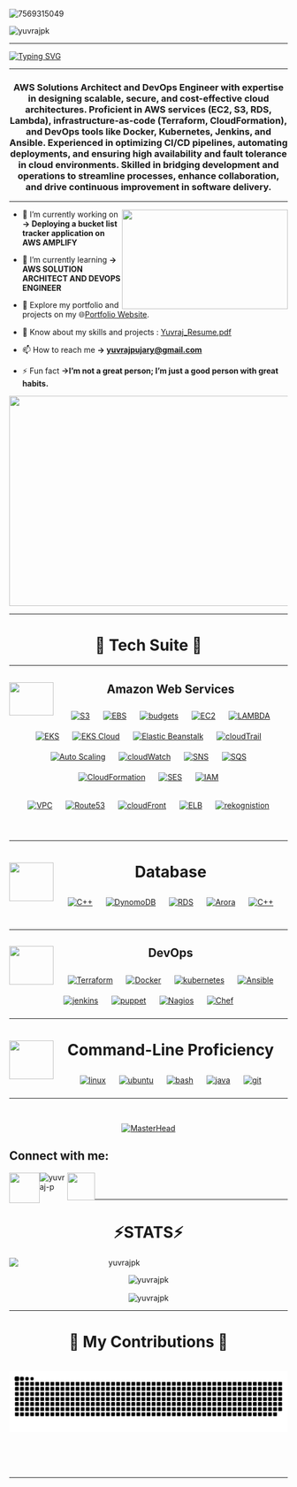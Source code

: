 
![7569315049](https://github.com/user-attachments/assets/5dc1beaa-dbad-4f9b-85c7-d387cbe149b4)



<p align="left"> <img src="https://komarev.com/ghpvc/?username=yuvrajpk&label=Profile%20views&color=0e75b6&style=flat" alt="yuvrajpk" /> </p>
<hr>
<a align="center " href="https://git.io/typing-svg" align="center"><img src="https://readme-typing-svg.demolab.com?font=Fira+Code&weight=600&size=30&pause=1000&color=000808&vCenter=true&width=438&height=150&lines=Hello👋 I am Yuvraj;Welcome+To+My+GITHUB 🌍" alt="Typing SVG" /></a>
<hr>
<h3 align="center">AWS Solutions Architect and DevOps Engineer with expertise in designing scalable, secure, and cost-effective cloud architectures. Proficient in AWS services (EC2, S3, RDS, Lambda), infrastructure-as-code (Terraform, CloudFormation), and DevOps tools like Docker, Kubernetes, Jenkins, and Ansible. Experienced in optimizing CI/CD pipelines, automating deployments, and ensuring high availability and fault tolerance in cloud environments. Skilled in bridging development and operations to streamline processes, enhance collaboration, and drive continuous improvement in software delivery.</h3>
<hr>

<img src="https://cdn.dribbble.com/users/1912990/screenshots/6129020/cloud_computing.gif" alt="" width="300" height="180" align="right">


</a> </p>

- 🔭 I’m currently working on **-> Deploying a bucket list tracker application on AWS AMPLIFY**

- 🌱 I’m currently learning **-> AWS SOLUTION ARCHITECT AND DEVOPS ENGINEER**

- 🚀 Explore my portfolio and projects on my 🌐[Portfolio Website](https://yuvrajpk.github.io/Portfolio/).

- 📝 Know about my skills and projects : [Yuvraj_Resume.pdf](https://github.com/Yuvrajpk/Career-Overview/blob/main/Yuvraj_Resume.pdf)
 
- 📫 How to reach me **-> yuvrajpujary@gmail.com**

- ⚡ Fun fact **->I’m not a great person; I’m just a good person with great habits.**





<img src="https://github.com/user-attachments/assets/2cbe324a-abd1-42d5-8fed-9951a85eacac" alt="" width="1200" height="380" align="center">




<hr>
<h1 align="center">🤖 Tech Suite 🤖</h1> 
<hr>
<div align="center">
 
## Amazon Web Services <img src="https://github.com/user-attachments/assets/bbc05f9f-ffb5-4bf8-a68f-0870532c0233" alt="" width="80" height="60" align="left">

 
  
<a href="https://aws.amazon.com/s3/" target="_blank"><img style="margin: 10px;height: 50px;" src="https://github.com/user-attachments/assets/b4e79422-c183-429e-8f47-aa9a6aa67191" alt="S3" height="80" /></a> 
<a href="https://aws.amazon.com/ebs/" target="_blank"><img style="margin: 10px;height: 50px;" src="https://github.com/user-attachments/assets/3e7fcce2-3221-45a1-b7f0-509f82814868" alt="EBS" height="80" /></a> 
<a href="https://aws.amazon.com/aws-cost-management/aws-budgets/" target="_blank"><img style="margin: 10px;height: 50px;" src="https://github.com/user-attachments/assets/90fda689-072d-48dc-aac7-2436f408e6e0" alt="budgets" height="80" /></a> 
<a href="https://aws.amazon.com/pm/ec2/" target="_blank"><img style="margin: 10px;height:50px;" src="https://github.com/user-attachments/assets/aef36647-e27b-46e5-97f7-1643cb6facb3" alt="EC2" height="80" /></a>
<a href="https://aws.amazon.com/pm/lambda/" target="_blank"><img style="margin: 10px;height: 50px;" src="https://github.com/user-attachments/assets/cef2ce01-9a93-4826-bd74-c1245d434700" alt="LAMBDA" height="80" /></a> 
<a href="https://aws.amazon.com/eks/" target="_blank"><img style="margin: 10px;height:50px;" src="https://github.com/user-attachments/assets/0930c745-18e3-4727-963e-1a2435f3dd8e" alt="EKS" height="80" /></a>
<a href="https://aws.amazon.com/eks/" target="_blank"><img style="margin: 10px;height:50px;" src="https://github.com/user-attachments/assets/8adb1954-234f-4eb4-a336-e280a9a5ebdb" alt="EKS Cloud" height="80" /></a>
<a href="https://aws.amazon.com/elasticbeanstalk/" target="_blank"><img style="margin: 10px;height: 50px;" src="https://github.com/user-attachments/assets/8cbf4a41-f1c0-461f-a918-99abd4216b6d" alt="Elastic Beanstalk" height="80" /></a> 
<a href="https://aws.amazon.com/cloudtrail/" target="_blank"><img style="margin: 10px;height:50px;" src="https://github.com/user-attachments/assets/2405941d-1bc1-425d-a8ea-2b1b69a2ed1b" alt="cloudTrail" height="80" /></a>
<a href="https://aws.amazon.com/autoscaling/" target="_blank"><img style="margin: 10px;height: 50px;" src="https://github.com/user-attachments/assets/247ee6de-a721-41e1-8d8e-c870a9638e2c" alt="Auto Scaling" height="80" /></a>
<a href="https://aws.amazon.com/cloudwatch/" target="_blank"><img style="margin: 10px;height: 50px;" src="https://github.com/user-attachments/assets/9a4df499-75d3-4afc-88e0-282f2b1e33c2" alt="cloudWatch" height="80" /></a>
<a href="https://aws.amazon.com/sns/" target="_blank"><img style="margin: 10px;height: 50px;" src="https://github.com/user-attachments/assets/b91dcc2a-855e-4784-9613-f4ae09ffff5e" alt="SNS" height="80" /></a>
<a href="https://aws.amazon.com/sqs/" target="_blank"><img style="margin: 10px;height: 50px;" src="https://github.com/user-attachments/assets/0807fb92-2b7c-4256-9903-4f22f74c3e97" alt="SQS" height="80" /></a> 
<a href="https://aws.amazon.com/cloudformation/" target="_blank"><img style="margin: 10px;height: 50px;" src="https://github.com/user-attachments/assets/5d390519-4988-4f74-9dbc-ae0e74b933b8" alt="CloudFormation" height="80" /></a>
<a href="https://aws.amazon.com/ses/" target="_blank"><img style="margin: 10px;height:50px;" src="https://github.com/user-attachments/assets/65251dff-62f1-45af-80f0-7daf47afddad" alt="SES" height="80" /></a>
<a href="https://aws.amazon.com/iam/" target="_blank"><img style="margin: 10px;height:50px;" src="https://github.com/user-attachments/assets/45b434c4-ac2b-4352-a21d-d4ae3a0f1312" alt="IAM" height="80" /></a>

<a href="https://aws.amazon.com/vpc/" target="_blank"><img style="margin: 10px;height: 50px;" src="https://github.com/user-attachments/assets/50e627f2-11eb-49e1-8024-344939fbc514" alt="VPC" height="80" /></a> 
<a href="https://aws.amazon.com/route53/" target="_blank"><img style="margin: 10px;height:50px;" src="https://github.com/user-attachments/assets/b9ce8e80-7830-4485-83e8-0ca1e3b46e05" alt="Route53" height="80" /></a>
<a href="https://aws.amazon.com/cloudfront/" target="_blank"><img style="margin: 10px;height: 50px;" src="https://github.com/user-attachments/assets/c51555b9-2e1c-468d-85d2-0749d9d20c61" alt="cloudFront" height="80" /></a> 
<a href="https://aws.amazon.com/elasticloadbalancing/" target="_blank"><img style="margin: 10px;height: 50px;" src="https://github.com/user-attachments/assets/fef089bc-2480-470b-931f-f55443a938d1" alt="ELB" height="80" /></a> 
<a href="https://aws.amazon.com/rekognition/" target="_blank"><img style="margin: 10px;height: 50px;" src="https://github.com/user-attachments/assets/0b440359-4985-41d3-bac4-e2068dba8c90" alt="rekognistion" height="80" /></a> 

<br>
<div align="center"> 
<hr>
  
# Database <img src="https://github.com/user-attachments/assets/83aa1207-a692-453c-bf49-1ee8fd7d61b8" alt="" width="80" height="70" align="left"> 
<div align="center">
<a href="https://www.mysql.com/" target="_blank"> <img style="margin: 10px; height: 50px; width: auto;" src="https://skillicons.dev/icons?i=mysql" alt="C++"/></a>
<a href="https://aws.amazon.com/pm/dynamodb/?gclid=Cj0KCQjwyL24BhCtARIsALo0fSClq0ZAI_MmOvnqsEXswU0WQfmegqvUf2jvTUtBm6Yi2n7GKhs4Pw0aAn90EALw_wcB&trk=1e5631f8-a3e1-45eb-8587-22803d0da70e&sc_channel=ps&ef_id=Cj0KCQjwyL24BhCtARIsALo0fSClq0ZAI_MmOvnqsEXswU0WQfmegqvUf2jvTUtBm6Yi2n7GKhs4Pw0aAn90EALw_wcB:G:s&s_kwcid=AL!4422!3!536393613268!e!!g!!dynamodb!11539699824!109299643181" target="_blank"> <img style="margin: 10px; height: 50px; width: auto;" src="https://github.com/user-attachments/assets/e1255c56-a9e7-4ae4-b19d-2b8869fb2c98" alt="DynomoDB"  /></a> 
<a href="https://aws.amazon.com/rds/" target="_blank"> <img style="margin: 10px; height: 50px; width: auto;" src="https://github.com/user-attachments/assets/672f619e-622c-4f04-8e47-e227e7ca024a" alt="RDS"/></a>
<a href="https://aws.amazon.com/rds/aurora/" target="_blank"> <img style="margin: 10px; height: 50px; width: auto;" src="https://github.com/user-attachments/assets/c84485d3-3dfc-494c-b990-2aa6dd933fbb" alt="Arora" /></a>
<a href="https://www.postgresql.org/" target="_blank"> <img style="margin: 10px; height: 50px; width: auto;" src="https://skillicons.dev/icons?i=postgres," alt="C++"/></a>

</div>
</td><td valign="top" width="33%">
  
<br>
<hr>
<div align="center">
 
## DevOps <img src="https://github.com/user-attachments/assets/63a1329c-aad9-45f1-893f-5d31e1ce320d" alt="" width="80" height="70" align="left">


<a href="https://www.terraform.io/" target="_blank"> <img style="margin: 10px; height: 60px; width: auto;" src="https://www.svgrepo.com/show/376353/terraform.svg" alt="Terraform" /></a> 
<a href="https://www.docker.com/" target="_blank"> <img style="margin: 10px; height: 50px; width: auto;" src="https://img.icons8.com/?size=100&id=22813&format=png&color=000000" alt="Docker" /></a> 
<a href="https://kubernetes.io/" target="_blank"> <img style="margin: 10px; height: 50px; width: auto;" src="https://img.icons8.com/?size=100&id=cvzmaEA4kC0o&format=png&color=000000" alt="kubernetes" /></a>
<a href="https://www.ansible.com/" target="_blank"> <img style="margin: 10px; height: 50px; width: auto;" src="https://img.icons8.com/?size=100&id=SJNUZD3A4el4&format=png&color=000000" alt="Ansible" /></a>
<a href="https://www.jenkins.io/" target="_blank"> <img style="margin: 10px; height: 50px; width: auto;" src="https://img.icons8.com/?size=100&id=39292&format=png&color=000000" alt="jenkins" /></a> 
<a href="https://www.puppet.com/" target="_blank"> <img style="margin: 10px; height: 40px; width: auto;" src="https://www.svgrepo.com/show/354230/puppet-icon.svg" alt="puppet" /></a>
<a href="https://www.nagios.org/" target="_blank"> <img style="margin: 10px; height: 50px; width: auto;" src="https://github.com/user-attachments/assets/6ffe3c21-583c-482e-aadd-5c2940885adc" alt="Nagios" /></a>
<a href="https://www.chef.io/" target="_blank"> <img style="margin: 10px; height:60px; width: auto;" src="https://github.com/user-attachments/assets/efdb6f7b-982b-4ec2-b354-a414a0b27c44" alt="Chef" /></a>

</div>
</td><td valign="top" width="33%">

<hr>
<div align="center"> 

  
# Command-Line Proficiency <img src="https://github.com/user-attachments/assets/245dc884-a187-4edb-a507-9193d2dda960" alt="" width="80" height="70" align="left"> 
<div align="center">
<a href="https://www.linux.org/" target="_blank"> <img style="margin: 10px; height: 50px; width: auto;" src="https://github.com/user-attachments/assets/be8b5cbe-a217-4d75-8ee1-92edaaedb7fa" alt="linux"/></a>
<a href="https://design.ubuntu.com/brand" target="_blank"> <img style="margin: 10px; height: 50px; width: auto;" src="https://github.com/user-attachments/assets/e03a1b68-78ad-400b-88e1-27a3648bf641" alt="ubuntu"  /></a> 
<a href="" target="_blank"> <img style="margin: 10px; height: 50px; width: auto;" src="https://github.com/user-attachments/assets/b53c3d31-a81b-414f-8d37-4a806845dcd6" alt="bash"/></a>
<a href="https://www.java.com/en/" target="_blank"> <img style="margin: 10px; height: 50px; width: auto;" src="https://github.com/user-attachments/assets/6d699957-a4a3-42b5-9b89-70aa56c36500" alt="java" /></a>
<a href="https://git-scm.com/" target="_blank"> <img style="margin: 10px; height: 50px; width: auto;" src="https://github.com/user-attachments/assets/0a8ebb54-1964-4080-948b-fb3f6c42e925" alt="git"/></a>

</div>
</td><td valign="top" width="33%">

<hr>
<br>

[![MasterHead](https://user-images.githubusercontent.com/10498744/210012254-234538ff-d198-48aa-8964-37e6fd45d227.gif)](https://jeffjiang.vercel.app/)
<h2 align="left">Connect with me:</h2>
<p align="left">
<a href="https://yuvrajpk.github.io/Portfolio/" target="blank"><img align="left" src="https://img.icons8.com/?size=100&id=5zuVgEwv1rTz&format=png&color=000000" height="55" width="55" /></a>
<a href="https://linkedin.com/in/www.linkedin.com/in/ yuvraj-p-756522228" target="blank"><img align="left" src="https://skillicons.dev/icons?i=linkedin&theme=dark" alt="yuvraj-p" height="50" width="50" /></a>
  <a href="https://instagram.com/_yuvraj_prince_06" target="blank"><img align="left" src="https://skillicons.dev/icons?i=instagram&theme=dark" height="50" width="50" /></a>  
</p>
<br>
<br>
<hr>


<h1 align="center"> ⚡STATS⚡</h1>

<div align="center">
<p>&nbsp;<img width="400" align="left" src="https://github-readme-stats.vercel.app/api?username=yuvrajpk&show_icons=true&locale=en" alt="yuvrajpk" /></p>
<p><img width="400" align="top right" src="https://github-readme-streak-stats.herokuapp.com/?user=yuvrajpk&" alt="yuvrajpk" /></p>
<p><img width="" align="center" src="https://github-readme-stats.vercel.app/api/top-langs?username=yuvrajpk&show_icons=true&locale=en&layout=compact" alt="yuvrajpk" /></p>

  <hr>
  <p>
  <h1>🐍 My Contributions 🐍</h1>
  <br>
  <img alt="snake eating my contributions" src="https://raw.githubusercontent.com/salesp07/salesp07/output/github-contribution-grid-snake.svg" />
  
  <br/><br/><br/>
</div>
</p>
<hr/>

